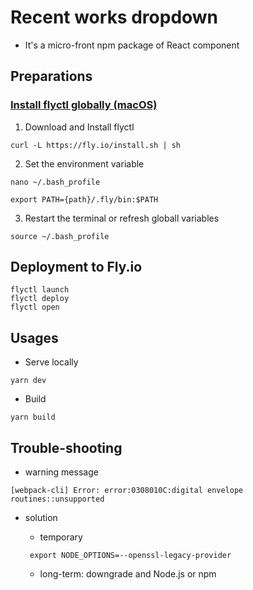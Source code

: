 # Recent works dropdown
* It's a micro-front npm package of React component

## Preparations
### [Install flyctl globally (macOS)](https://fly.io/docs/hands-on/install-flyctl/)
1. Download and Install flyctl

```
curl -L https://fly.io/install.sh | sh
```

2. Set the environment variable
```
nano ~/.bash_profile

export PATH={path}/.fly/bin:$PATH
```

3. Restart the terminal or refresh globall variables

```
source ~/.bash_profile
```

## Deployment to Fly.io

```
flyctl launch
flyctl deploy
flyctl open
```

## Usages
* Serve locally
```
yarn dev
```
* Build
```
yarn build
```

## Trouble-shooting
* warning message
```
[webpack-cli] Error: error:0308010C:digital envelope routines::unsupported
```
* solution
  * temporary
  ```
   export NODE_OPTIONS=--openssl-legacy-provider
  ```
  
  * long-term: downgrade and Node.js or npm
